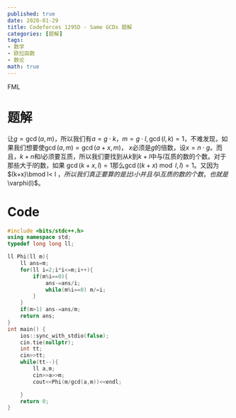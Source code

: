 ```yaml
---
published: true
date: 2020-01-29
title: Codeforces 1295D - Same GCDs 题解
categories: [题解]
tags: 
- 数学
- 欧拉函数
- 数论
math: true
---
```

FML

# 题解

让$g= \gcd(a,m)$，所以我们有$a=g\cdot k，m=g\cdot l,\gcd(l,k)=1$，不难发现，如果我们想要使$\gcd(a,m)=\gcd(a+x,m)$， $x$必须是$g$的倍数，设$x=n\cdot g$。而且，$k+n$和$l$必须要互质，所以我们要找到从$k$到$k+l$中与$l$互质的数的个数。对于那些大于$l$的数，如果 $\gcd(k+x,l)=1$那么$\gcd((k+x)\bmod l,l)=1$。又因为$(k+x)\bmod l< l $，所以我们真正要算的是比$l$小并且与$l$互质的数的个数，也就是$\varphi(l)$。

# Code
```cpp
#include <bits/stdc++.h>
using namespace std;
typedef long long ll;

ll Phi(ll m){
	ll ans=m;
	for(ll i=2;i*i<=m;i++){
		if(m%i==0){
			ans-=ans/i;
			while(m%i==0) m/=i;
		}
	}
	if(m>1) ans-=ans/m;
	return ans;
}
int main() {
    ios::sync_with_stdio(false);
    cin.tie(nullptr);
	int tt;
	cin>>tt;
	while(tt--){
		ll a,m;
		cin>>a>>m;
		cout<<Phi(m/gcd(a,m))<<endl;

	}
    return 0;
}
```
